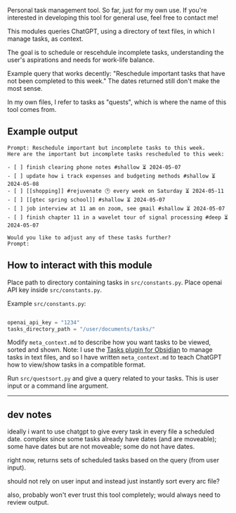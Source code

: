 Personal task management tool. So far, just for my own use. If you're interested
in developing this tool for general use, feel free to contact me! 

This modules queries ChatGPT, using a directory of text files, in which
I manage tasks, as context.

The goal is to schedule or rescehdule incomplete tasks, understanding the user's
aspirations and needs for work-life balance.

Example query that works decently: "Reschedule important tasks that have not 
been completed to this week." The dates returned still don't make the most
sense.

In my own files, I refer to tasks as "quests", which is where the name of this
tool comes from.

## Example output

```
Prompt: Reschedule important but incomplete tasks to this week.
Here are the important but incomplete tasks rescheduled to this week:

- [ ] finish clearing phone notes #shallow ⏳ 2024-05-07
- [ ] update how i track expenses and budgeting methods #shallow ⏳ 2024-05-08
- [ ] [[shopping]] #rejuvenate 🕑 every week on Saturday ⏳ 2024-05-11
- [ ] [[gtec spring school]] #shallow ⏳ 2024-05-07
- [ ] job interview at 11 am on zoom, see gmail #shallow ⏳ 2024-05-07
- [ ] finish chapter 11 in a wavelet tour of signal processing #deep ⏳ 2024-05-07

Would you like to adjust any of these tasks further?
Prompt:
```

## How to interact with this module

Place path to directory containing tasks in `src/constants.py`.
Place openai API key inside `src/constants.py`.

Example `src/constants.py`:

```py

openai_api_key = "1234"
tasks_directory_path = "/user/documents/tasks/" 
```

Modify `meta_context.md` to describe how you want tasks to be viewed, sorted
and shown. Note: I use the 
[Tasks plugin for Obsidian](https://publish.obsidian.md/tasks/Introduction)
to manage tasks in text files, and so I have written `meta_context.md` to 
teach ChatGPT how to view/show tasks in a compatible format.

Run `src/questsort.py` and give a query related to your tasks. This is user
input or a command line argument.

---

## dev notes

ideally i want to use chatgpt to give every task in every file a scheduled date. 
complex since some tasks
already have dates (and are moveable); some have dates but are not moveable;
some do not have dates.
 
right now, returns sets of scheduled tasks based on the query (from user input).

should not rely on user input and instead just instantly sort every arc file?

also, probably won't ever trust this tool completely; would always need to
review output.